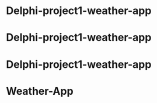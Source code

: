 # Delphi-project1-weather-app
# Delphi-project1-weather-app
# Delphi-project1-weather-app
# Weather-App
